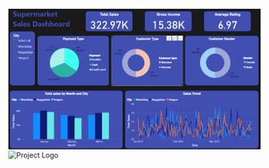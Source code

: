 ![Project Logo](https://github.com/HassanNour9/SuperMarket-Sales-Dashboard/blob/main/Dashboard/SuperMarketSales%20Dashboard.png)
![Project Logo](https://github.com/HassanNour9/SuperMarket-Sales-Dashboard/blob/main/Dashboard/SuperMarketSales%20Dashboard2.png)